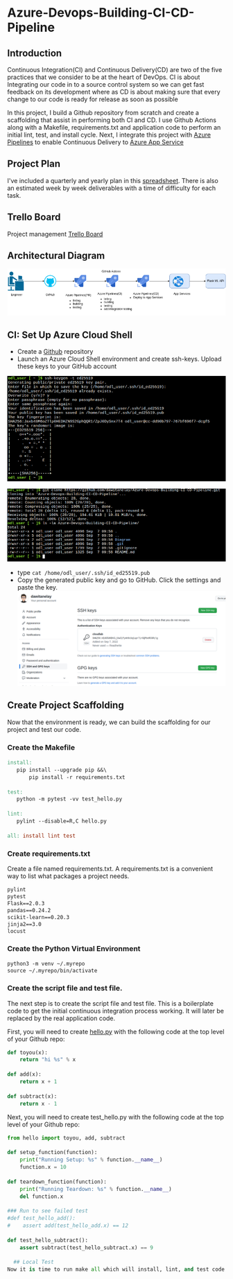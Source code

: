 # Azure-Devops-Building-CI-CD-Pipeline



## Introduction
Continuous Integration(CI) and Continuous Delivery(CD) are two of the five practices that we consider to be at the heart of DevOps.
CI is about Integrating our code in to a source control system so we can get fast feedback on its development where as  CD is about making sure that
every change to our code is ready for release as soon as possible 

In this project, I  build a Github repository from scratch and create a scaffolding that  assist  in performing both CI and CD. I use Github Actions along with a Makefile, requirements.txt and application code to perform an initial lint, test, and install cycle. Next, I integrate this project with [Azure Pipelines](https://azure.microsoft.com/en-us/services/devops/pipelines/) to enable Continuous Delivery to [Azure App Service](https://azure.microsoft.com/en-us/services/app-service/)
## Project Plan
I've included a quarterly and yearly plan in this [spreadsheet](https://docs.google.com/spreadsheets/d/1mVYLtcZ6-ncupYgM3m-HbbmeYRWQXq58leF58VNuDiM/edit#gid=0). There is also an estimated week by week deliverables with a time of difficulty for each task.
## Trello Board
Project management [Trello Board](https://trello.com/b/OIFZz5HW/azure-devops) 
## Architectural Diagram
![alt text](Diagram/Architecture.png)
## CI: Set Up Azure Cloud Shell
   * Create a [Github](https://github.com/) repository
   * Launch an Azure Cloud Shell environment and create ssh-keys. Upload these keys to your GitHub account
   
 ![alt text](Images/ssk-keygen.png)
  
 ![alt text](Images/cloud-shell-gitclone.png)
 * type  ` cat /home/odl_user/.ssh/id_ed25519.pub ` 
 * Copy the generated public key and go to GitHub. Click the settings and paste the key.
  ![alt text](Images/github-ssh.png)
  ## Create Project Scaffolding
  Now that the environment is ready, we can build the scaffolding for our project and test our code.
  ### Create the Makefile
 ```makefile
install:
    pip install --upgrade pip &&\
        pip install -r requirements.txt

test:
    python -m pytest -vv test_hello.py

lint:
    pylint --disable=R,C hello.py

all: install lint test
```
  ### Create requirements.txt

Create a file named requirements.txt. A requirements.txt is a convenient way to list what packages a project needs. 

```
pylint
pytest
Flask==2.0.3
pandas==0.24.2
scikit-learn==0.20.3
jinja2==3.0
locust
```
### Create the Python Virtual Environment
```
python3 -m venv ~/.myrepo
source ~/.myrepo/bin/activate
```
 ### Create the script file and test file.

The next step is to create the script file and test file. This is a boilerplate code to get the initial continuous integration process working. It will later be replaced by the real application code.

First, you will need to create [hello.py](http://hello.py/) with the following code at the top level of your Github repo:

```python
def toyou(x):
    return "hi %s" % x

def add(x):
    return x + 1

def subtract(x):
    return x - 1
```

Next, you will need to create test_hello.py with the following code at the top level of your Github repo:

```python
from hello import toyou, add, subtract

def setup_function(function):
    print("Running Setup: %s" % function.__name__)
    function.x = 10

def teardown_function(function):
    print("Running Teardown: %s" % function.__name__)
    del function.x

### Run to see failed test
#def test_hello_add():
#    assert add(test_hello_add.x) == 12

def test_hello_subtract():
    assert subtract(test_hello_subtract.x) == 9
   
  ## Local Test  
Now it is time to run make all which will install, lint, and test code. This enables us to ensure we don't check in broken code to GitHub as it installs, lints, and tests the code in one command. Later we will have a remote build server perform the same step.
